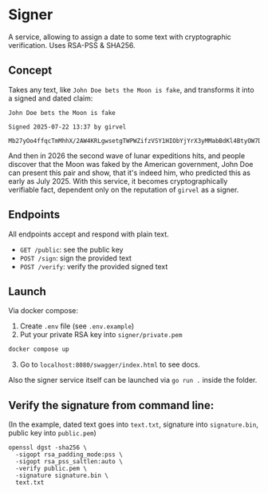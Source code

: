 # Signer

A service, allowing to assign a date to some text with cryptographic verification. Uses RSA-PSS & SHA256.

## Concept

Takes any text, like `John Doe bets the Moon is fake`, and transforms it into a signed and dated claim:

```
John Doe bets the Moon is fake

Signed 2025-07-22 13:37 by girvel

Mb27yOo4ffqcTmMhhX/2AW4KRLgwsetgTWPWZifzVSY1HIObYjYrX3yMMabBdKl4BtyOW7D432IVgvx7F+Hpv5pAS236p9VYKwzpXzzkMziR4Q32z8yYqLsYT3o4tClDEqqLoxZYuXUWA781nnjculthEz6OK9lXYWXu+hvdJDcXCnlBqQ5x4cGPzsG/2bvPpWX7KYaiQJLaceICxvZetcKy5m9LvX86zxrVPI7o1nQRSsedfFS1d7GZRoKM7ircKAJnSdFT3ICNMTRJd57rtnoUT1GH6jLc4tlHiFVdH+ns4YCHpUvOIf501/6v86hAfCAqDyylK8rVTXiQtUkcNw=
```

And then in 2026 the second wave of lunar expeditions hits, and people discover that the Moon was faked by the American government, John Doe can present this pair and show, that it's indeed him, who predicted this as early as July 2025. With this service, it becomes cryptographically verifiable fact, dependent only on the reputation of `girvel` as a signer.

## Endpoints

All endpoints accept and respond with plain text.

- `GET /public`: see the public key
- `POST /sign`: sign the provided text
- `POST /verify`: verify the provided signed text

## Launch

Via docker compose:

1. Create `.env` file (see `.env.example`)
2. Put your private RSA key into `signer/private.pem`

```bash
docker compose up
```

3. Go to `localhost:8080/swagger/index.html` to see docs.

Also the signer service itself can be launched via `go run .` inside the folder.

## Verify the signature from command line:

(In the example, dated text goes into `text.txt`, signature into `signature.bin`, public key into `public.pem`)

```
openssl dgst -sha256 \
  -sigopt rsa_padding_mode:pss \
  -sigopt rsa_pss_saltlen:auto \
  -verify public.pem \
  -signature signature.bin \
  text.txt
```
